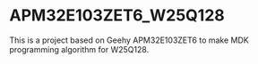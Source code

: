 # APM32E103ZET6_W25Q128

This is a project based on Geehy APM32E103ZET6 to make MDK programming algorithm for W25Q128.